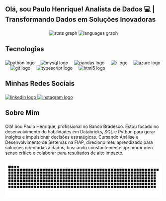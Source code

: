 <h2 align="left">Olá, sou Paulo Henrique! Analista de Dados  💻 | Transformando Dados em Soluções Inovadoras</h2>

###

<div align="center">
  <img src="https://github-readme-stats.vercel.app/api?username=PauloHenrique63&hide_title=false&hide_rank=false&show_icons=true&include_all_commits=true&count_private=true&disable_animations=false&theme=dracula&locale=en&hide_border=false" height="150" alt="stats graph"  />
  <img src="https://github-readme-stats.vercel.app/api/top-langs?username=PauloHenrique63&locale=en&hide_title=false&layout=compact&card_width=320&langs_count=5&theme=dracula&hide_border=false" height="150" alt="languages graph"  />
</div>

###

<h2 align="left">Tecnologias</h2>

###

<div align="left">
  <img src="https://cdn.jsdelivr.net/gh/devicons/devicon/icons/python/python-original-wordmark.svg" height="30" alt="python logo"  />
  <img width="12" />
  <img src="https://cdn.jsdelivr.net/gh/devicons/devicon/icons/mysql/mysql-original.svg" height="30" alt="mysql logo"  />
  <img width="12" />
  <img src="https://cdn.jsdelivr.net/gh/devicons/devicon/icons/pandas/pandas-original.svg" height="30" alt="pandas logo"  />
  <img width="12" />
  <img src="https://skillicons.dev/icons?i=r" height="30" alt="r logo"  />
  <img width="12" />
  <img src="https://cdn.jsdelivr.net/gh/devicons/devicon/icons/azure/azure-original.svg" height="30" alt="azure logo"  />
  <img width="12" />
  <img src="https://skillicons.dev/icons?i=git" height="30" alt="git logo"  />
  <img width="12" />
  <img src="https://cdn.jsdelivr.net/gh/devicons/devicon/icons/typescript/typescript-original.svg" height="30" alt="typescript logo"  />
  <img width="12" />
  <img src="https://cdn.jsdelivr.net/gh/devicons/devicon/icons/html5/html5-plain-wordmark.svg" height="30" alt="html5 logo"  />
</div>

###

<h2 align="left">Minhas Redes Sociais</h2>

###


<div align="left">
  <a href="https://www.linkedin.com/in/ph-golovanevsky/" target="_blank">
    <img src="https://img.shields.io/static/v1?message=LinkedIn&logo=linkedin&label=&color=0077B5&logoColor=white&labelColor=&style=for-the-badge" height="35" alt="linkedin logo"  />
  </a>
  <a href="https://www.instagram.com/paulo_golovanevsky/" target="_blank">
    <img src="https://img.shields.io/static/v1?message=Instagram&logo=instagram&label=&color=E4405F&logoColor=white&labelColor=&style=for-the-badge" height="35" alt="instagram logo"  />
  </a>
</div>

###

<h2 align="left">Sobre Mim</h2>

###

<p align="left">Olá! Sou Paulo Henrique, profissional no Banco Bradesco. Estou focado no desenvolvimento de habilidades em Databricks, SQL e Python para gerar insights e impulsionar decisões estratégicas. Cursando Análise e Desenvolvimento de Sistemas na FIAP, direciono meu aprendizado para soluções orientadas a dados, buscando constantemente aprimorar meu senso crítico e colaborar para resultados de alto impacto.</p>

###

<img src="https://raw.githubusercontent.com/PauloHenrique63/PauloHenrique63/output/snake.svg" alt="Snake animation" />

###
